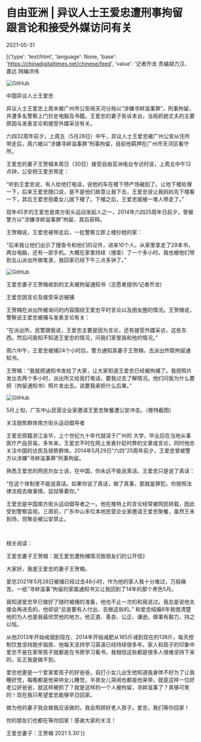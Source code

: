 # 自由亚洲 | 异议人士王爱忠遭刑事拘留  跟言论和接受外媒访问有关

2021-05-31

[{'type': 'text/html', 'language': None, 'base': 'https://chinadigitaltimes.net/chinese/feed', 'value': '记者乔龙 责编胡力汉、嘉远  网编洪伟

![GitHub](https://chinadigitaltimes.net/chinese/files/2021/05/post-666623-60b56736eb538.)

中国异议人士王爱忠

异议人士王爱忠上周末被广州市公安局天河分局以“涉嫌寻衅滋事罪”，刑事拘留，并遭多名警察上门抄走电脑及书籍。王爱忠的妻子告诉本台，当局抓她丈夫的主要原因与发表言论和接受外媒采访有关。

六四32周年前夕，上周五（5月28日）中午，异议人士王爱忠被广州公安从住所带走后，周六被以“涉嫌寻衅滋事罪”刑事拘留，目前他羁押在广州市天河区看守所。

王爱忠的妻子王贺楠本周日（30日）接受自由亚洲电台专访时说，上周五中午12点钟，公安把王爱忠带走：

“听到王爱忠说，有人给他打电话，说他的车在楼下停产场被刮了。让他下楼处理一下，后来王爱忠随口说，是不是他们故意让我下去，王爱忠说让我妈妈先下楼看一下，其后王爱忠抱着女儿就下楼了。下楼之后，王爱忠就被一堆人带走了。”

现年45岁的王爱忠是南方街头运动发起人之一，2014年六四25周年日前夕，曾被警方以“涉嫌寻衅滋事罪”拘留，其后获释。

王贺楠说，王爱忠被带走后，一批警察立即上楼抄她的家：

“后来我让他们出示了搜查令和他们的证件，进来10个人，从家里拿走了29本书，两台电脑，还有一部手机。大概在家里持续（搜查）了一个多小时。我也被他们带到五山派出所做笔录，我回家已经下午三点多钟了。”

![GitHub](https://chinadigitaltimes.net/chinese/files/2021/05/post-666623-60b567376aa54.)

王爱忠妻子王贺楠收到的丈夫被拘留通知书（志愿者提供/记者乔龙)

王爱忠因言论及接受采访被捕

王贺楠在派出所被询问的内容围绕王爱忠平时言论以及朋友圈的情况。王贺楠说，警察说王爱忠被捕与发表言论有关：

“在派出所，民警跟我说，王爱忠主要是因为言论，还有接受外媒采访，这些东西。然后问我知不知道王爱忠的情况，问我们家里我和他的情况。”

周六中午，王爱忠被捕24个小时后，警方通知其妻子王贺楠，去派出所取拘留通知书。

王贺楠：“我就把通知书发给了大家，让大家知道王爱忠已经被拘捕了。我把照片发出去两个多小时，派出所又给我打电话，要我过去了解情况。他们问我为什么要把（拘留通知书）照片发出去，说要我承担什么后果。”

![GitHub](https://chinadigitaltimes.net/chinese/files/2021/05/post-666623-60b56737bbd3b.)

5月上旬，广东中山民营企业家邀请王爱忠聚餐遭公安冲击。（推特截图）

关注弱势群体南方街头运动倡导者

王爱忠原籍浙江金华，上个世纪九十年代就读于广州的 大学，毕业后在当地从事医疗产品贸易。多年来，王爱忠不时在网上发表针砭时弊的文章或言论，同时他亦关注中国的访民及弱势群体。2014年5月29日“六四”25周年前夕，王爱忠曾被警方以涉嫌“寻衅滋事罪”刑事拘留。

熟悉王爱忠的网民刘女士说，在中国，你永远不能说真话，王爱忠只是说了真话：

“在这个体制里不能说真话。如果你说了真话，做了真事，那就是罪犯。你按照法律法规去做事情，监狱等着你。”

王爱忠是中国南方街头运动倡导者之一。他在推特上的言论经常被网民转载，因此受到警察监视。三周前，广东中山多位本地民营企业家邀请王爱忠聚餐，虽然王未到场，但聚会被公安禁止。

&emsp;

相关阅读：

王爱忠妻子王贺楠：就王爱忠遭拘捕情况致朋友们的公开信》

大家好，我是王爱忠的妻子王贺楠。

爱忠2021年5月28日被捕已经过去48小时，作为他的家人我十分难过，万般痛苦。一纸“寻衅滋事”拘留的家属通知书又让我回到了14年的那个黑色5月。

我知道爱忠早已做好了随时被捕的准备，他也不止一次的和我说过。我总是说他太傻会再进去的，他却说“总是要有人付出、去做这些的。” 和爱忠结婚8年我很清楚他的为人也是我最欣赏他的地方。他正直、善良、公正、谦逊。做事有毅力，持之以恒。

从他2013年开始戒烟到现在、2014年开始减肥从165斤减到现在的138斤，每天控制饮食坚持跑步锻炼、他每天坚持学习英语已经持续很多年。家人和孩子的印象中爱忠不是在家带孩子就都是在书房学习看书。我相信这些都是很多人很难坚持下来的，反正我是做不到。

爱忠他更是一个爱家爱孩子的好爸爸，自打小女儿出生他知道我身体不好为了让我睡好觉，每晚都是他来哄女儿睡觉，半夜女儿哭闹也都是他来带。就是这样一位好老公好爸爸，就这样被抓了？就是这样的一个人被拘留，寻衅滋事了？真够可笑的！现在我只希望爱忠能够早日回家。

做为他的妻子我会做我应该做的，我会照顾好老人孩子。爱忠，我们等你回家！

你的朋友们也都在等你回家！感谢大家的关注！

王爱忠妻子：王贺楠  2021 5.30'}]